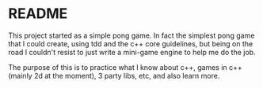  # README
 
This project started as a simple pong game. In fact the simplest pong game that I could create, using 
tdd and the c++ core guidelines, but being on the road I couldn't resist to just write a mini-game engine
to help me do the job.

The purpose of this is to practice what I know about c++, games in c++ (mainly 2d at the moment), 3 party libs,
etc, and also learn more.
